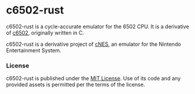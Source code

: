 # c6502-rust

c6502-rust is a cycle-accurate emulator for the 6502 CPU. It is a derivative of
[c6502](https://github.com/caseif/c6502), originally written in C.

c6502-rust is a derivative project of [cNES](https://github.com/caseif/cNES), an
emulator for the Nintendo Entertainment
System.

### License

c6502-rust is published under the [MIT License](https://opensource.org/licenses/MIT).
Use of its code and any provided assets is permitted per the terms of the
license.
